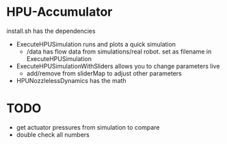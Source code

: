 # HPU-Accumulator
install.sh has the dependencies

- ExecuteHPUSimulation runs and plots a quick simulation
  - /data has flow data from simulations/real robot. set as filename in ExecuteHPUSimulation
- ExecuteHPUSimulationWithSliders allows you to change parameters live
  - add/remove from sliderMap to adjust other parameters
- HPUNozzlelessDynamics has the math

# TODO
- get actuator pressures from simulation to compare
- double check all numbers

